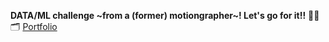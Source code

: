 **DATA/ML challenge ~from a (former) motiongrapher~! Let's go for it!!** 🚀🚀 <br>
🗂️ [Portfolio](https://drive.google.com/file/d/1G5nyzWL44u52JF2_AH9QmLF499BlvDsI/view?usp=drive_link)
